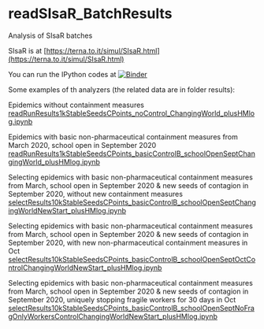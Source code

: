 # readSIsaR_BatchResults
Analysis of SIsaR batches

SIsaR is at [https://terna.to.it/simul/SIsaR.html](https://terna.to.it/simul/SIsaR.html)

You can run the IPython codes at [![Binder](https://mybinder.org/badge_logo.svg)](https://mybinder.org/v2/gh/terna/readSIsaR_BatchResults/master)

Some examples of th analyzers (the related data are in folder results):

Epidemics without containment measures
[readRunResults1kStableSeedsCPoints_noControl_ChangingWorld_plusHMlog.ipynb](https://github.com/terna/readSIsaR_BatchResults/blob/master/readRunResults1kStableSeedsCPoints_noControl_ChangingWorld_plusHMlog.ipynb)

Epidemics with basic non-pharmaceutical containment measures from March 2020, school open in September 2020
[readRunResults1kStableSeedsCPoints_basicControlB_schoolOpenSeptChangingWorld_plusHMlog.ipynb](https://github.com/terna/readSIsaR_BatchResults/blob/master/readRunResults1kStableSeedsCPoints_basicControlB_schoolOpenSeptChangingWorld_plusHMlog.ipynb)

Selecting epidemics with basic non-pharmaceutical containment measures from March, school open in September 2020 & new seeds of contagion in September 2020, without new containment measures
[selectResults10kStableSeedsCPoints_basicControlB_schoolOpenSeptChangingWorldNewStart_plusHMlog.ipynb](https://github.com/terna/readSIsaR_BatchResults/blob/master/selectResults10kStableSeedsCPoints_basicControlB_schoolOpenSeptChangingWorldNewStart_plusHMlog.ipynb)

Selecting epidemics with basic non-pharmaceutical containment measures from March, school open in September 2020 & new seeds of contagion in September 2020, with new non-pharmaceutical containment measures in Oct
[selectResults10kStableSeedsCPoints_basicControlB_schoolOpenSeptOctControlChangingWorldNewStart_plusHMlog.ipynb](https://github.com/terna/readSIsaR_BatchResults/blob/master/selectResults10kStableSeedsCPoints_basicControlB_schoolOpenSeptOctControlChangingWorldNewStart_plusHMlog.ipynb)


Selecting epidemics with basic non-pharmaceutical containment measures from March, school open in September 2020 & new seeds of contagion in September 2020, uniquely stopping fragile workers for 30 days in Oct
[selectResults10kStableSeedsCPoints_basicControlB_schoolOpenSeptNoFragOnlyWorkersControlChangingWorldNewStart_plusHMlog.ipynb](https://github.com/terna/readSIsaR_BatchResults/blob/master/selectResults10kStableSeedsCPoints_basicControlB_schoolOpenSeptNoFragOnlyWorkersControlChangingWorldNewStart_plusHMlog.ipynb)
